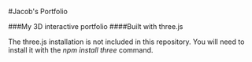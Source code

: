 #Jacob's Portfolio

###My 3D interactive portfolio
####Built with three.js

The three.js installation is not included in this repository. You will need to
install it with the *npm install three* command.
 
